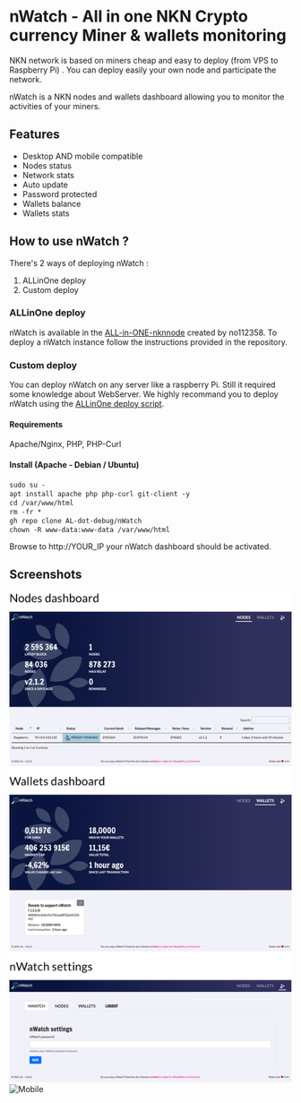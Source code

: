 # nWatch - All in one NKN Crypto currency Miner & wallets monitoring

NKN network is based on miners cheap and easy to deploy (from VPS to Raspberry Pi) . You can deploy easily your own node and participate the network. 

nWatch is a NKN nodes and wallets dashboard allowing you to monitor the activities of your miners. 

## Features 

- Desktop AND mobile compatible
- Nodes status 
- Network stats 
- Auto update
- Password protected 
- Wallets balance
- Wallets stats 

## How to use nWatch ?

There's 2 ways of deploying nWatch : 

1. ALLinOne deploy
2. Custom deploy

### ALLinOne deploy

nWatch is available in the [ALL-in-ONE-nknnode](https://github.com/no112358/ALLinONE-nknnode) created by no112358. To deploy a nWatch instance follow the instructions provided in the repository. 

### Custom deploy

You can deploy nWatch on any server like a raspberry Pi. Still it required some knowledge about WebServer. We highly recommand you to deploy nWatch using the [ALLinOne deploy script](https://github.com/no112358/ALLinONE-nknnode). 

#### Requirements 
Apache/Nginx, PHP, PHP-Curl 

#### Install (Apache - Debian / Ubuntu)

	sudo su - 
	apt install apache php php-curl git-client -y 
	cd /var/www/html
	rm -fr * 
	gh repo clone AL-dot-debug/nWatch
	chown -R www-data:www-data /var/www/html

Browse to http://YOUR_IP your nWatch dashboard should be activated. 

## Screenshots

![Screenshot](screenshot.png)
![Mobile](mobile_screenshot.png)
